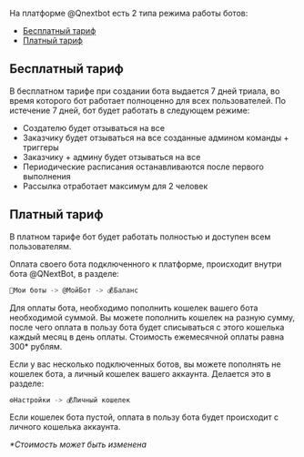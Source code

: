 
На платформе @Qnextbot есть 2 типа режима работы ботов:
* [Бесплатный тариф](#бесплатныи-тариф)
* [Платный тариф](#платныи-тариф)
## Бесплатный тариф

В бесплатном тарифе при создании бота выдается 7 дней триала, во время которого бот работает полноценно для всех пользователей. По истечение 7 дней, бот будет работать в следующем режиме:
* Создателю будет отзываться на все
* Заказчику будет отзываться на все созданные админом команды + триггеры
* Заказчику + админу будет отзываться на все
* Периодические расписания останавливаются после первого выполнения
* Рассылка отработает максимум для 2 человек


## Платный тариф

В платном тарифе бот будет работать полностью и доступен всем пользователям.

Оплата своего бота подключенного к платформе, происходит внутри бота @QNextBot, в разделе:
```js 
🤖Мои боты -> @МойБот -> 💰Баланс
```

Для оплаты бота, необходимо пополнить кошелек вашего бота необходимой суммой. Вы можете пополнить кошелек на разную сумму, после чего оплата в пользу бота будет списываться с этого кошелька каждый месяц в день оплаты. Стоимость ежемесячной оплаты равна 300* рублям. 

Если у вас несколько подключенных ботов, вы можете пополнять не кошелек бота, а личный кошелек вашего аккаунта. Делается это в разделе:
```js 
⚙️Настройки -> 💰Личный кошелек
```

Если кошелек бота пустой, оплата в пользу бота будет происходит с личного кошелька аккаунта.



_*Стоимость может быть изменена_

